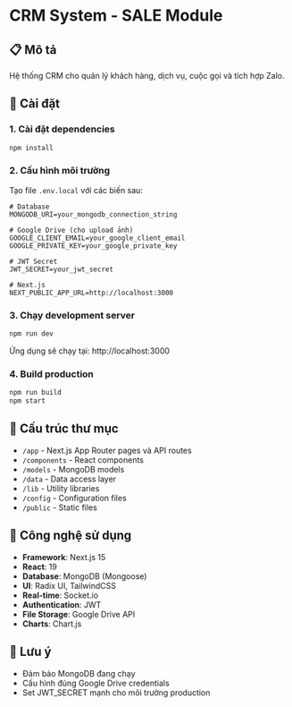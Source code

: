# CRM System - SALE Module

## 📋 Mô tả
Hệ thống CRM cho quản lý khách hàng, dịch vụ, cuộc gọi và tích hợp Zalo.

## 🚀 Cài đặt

### 1. Cài đặt dependencies
```bash
npm install
```

### 2. Cấu hình môi trường
Tạo file `.env.local` với các biến sau:
```env
# Database
MONGODB_URI=your_mongodb_connection_string

# Google Drive (cho upload ảnh)
GOOGLE_CLIENT_EMAIL=your_google_client_email
GOOGLE_PRIVATE_KEY=your_google_private_key

# JWT Secret
JWT_SECRET=your_jwt_secret

# Next.js
NEXT_PUBLIC_APP_URL=http://localhost:3000
```

### 3. Chạy development server
```bash
npm run dev
```

Ứng dụng sẽ chạy tại: http://localhost:3000

### 4. Build production
```bash
npm run build
npm start
```

## 📁 Cấu trúc thư mục
- `/app` - Next.js App Router pages và API routes
- `/components` - React components
- `/models` - MongoDB models
- `/data` - Data access layer
- `/lib` - Utility libraries
- `/config` - Configuration files
- `/public` - Static files

## 🔧 Công nghệ sử dụng
- **Framework**: Next.js 15
- **React**: 19
- **Database**: MongoDB (Mongoose)
- **UI**: Radix UI, TailwindCSS
- **Real-time**: Socket.io
- **Authentication**: JWT
- **File Storage**: Google Drive API
- **Charts**: Chart.js

## 📝 Lưu ý
- Đảm bảo MongoDB đang chạy
- Cấu hình đúng Google Drive credentials
- Set JWT_SECRET mạnh cho môi trường production

